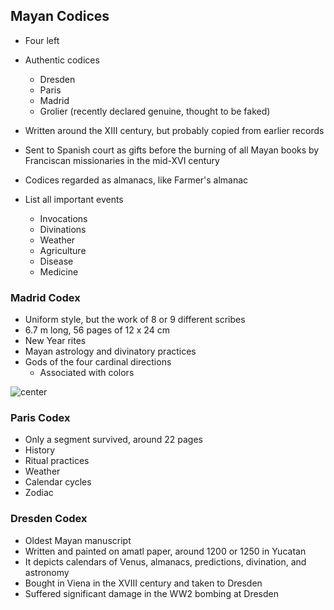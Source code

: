 ## Mayan Codices
- Four left
- Authentic codices
	- Dresden
	- Paris
	- Madrid
	- Grolier (recently declared genuine, thought to be faked)
- Written around the XIII century, but probably copied from earlier records
- Sent to Spanish court as gifts before the burning of all Mayan books by Franciscan missionaries in the mid-XVI century

- Codices regarded as almanacs, like Farmer's almanac
- List all important events
	- Invocations
	- Divinations
	- Weather
	- Agriculture
	- Disease
	- Medicine

### Madrid Codex
- Uniform style, but the work of 8 or 9 different scribes
- 6.7 m long, 56 pages of 12 x 24 cm
- New Year rites
- Mayan astrology and divinatory practices
- Gods of the four cardinal directions
	- Associated with colors

![center](../zassets/Pasted%20image%2020231009105955.png)

### Paris Codex
- Only a segment survived, around 22 pages
- History
- Ritual practices
- Weather
- Calendar cycles
- Zodiac

### Dresden Codex
- Oldest Mayan manuscript
- Written and painted on amatl paper, around 1200 or 1250 in Yucatan
- It depicts calendars of Venus, almanacs, predictions, divination, and astronomy
- Bought in Viena in the XVIII century and taken to Dresden
- Suffered significant damage in the WW2 bombing at Dresden

